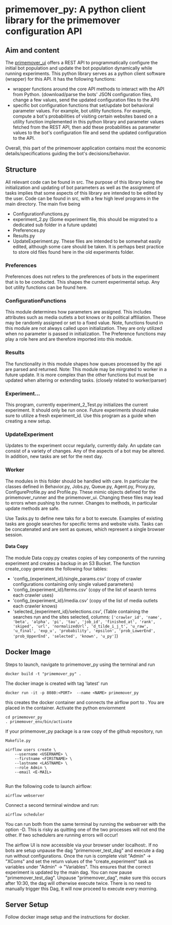 # primemover_py: A python client library for the primemover configuration API

## Aim and content

The [primemover_ui](https://github.com/umatter/primemover_ui/) offers a REST API to programmatically configure the initial bot population and update the bot population dynamically while running experiments. This python library serves as a python client software (wrapper) for this API. It has the following functions:

- wrapper functions around the core API methods to interact with the API from Python. (download/parse the bots' JSON configuration files, change a few values, send the updated configuration files to the API)
- specific bot configuration functions that set/update bot behavioral parameter values. For example, bot utility functions. For example, compute a bot's probabilities of visiting certain websites based on a utility function implemented in this python library and parameter values fetched from the REST API, then add these probabilities as parameter values to the bot's configuration file and send the updated configuration to the API.

Overall, this part of the primemover application contains most the economic details/specifications guiding the bot's decisions/behavior.

## Structure
All relevant code can be found in src. The purpose of this library being the initialization and updating of bot parameters
as well as the assignment of tasks implies that some aspects of this library are intended to be edited by the user.
Code can be found in src, with a few high level programs in the main directory. The main five being
- ConfigurationFunctions.py
- experiment_2.py (Some experiment file, this should be migrated to a dedicated sub folder in a future update)
- Preferences.py
- Results.py
- UpdateExperiment.py.
These files are intended to be somewhat easily edited, although some care should be taken.
It is perhaps best practice to store old files found here in the old experiments folder.
### Preferences
Preferences does not refers to the preferences of bots in the experiment that is to be conducted.
This shapes the current experimental setup. Any bot utility functions
can be found here.

### ConfigurationFunctions
This module determines how parameters are assigned. This includes attributes such as media outlets a bot knows
or its political affiliation. These may be randomly assigned or set to a fixed value. Note, functions 
found in this module are not always called upon initialization. They are only utilized when no parameter
is passed in initialization.  The Preference functions may play a role here and are therefore imported into
this module.

### Results
The functionality in this module shapes how queues processed by the api are parsed and returned.
Note: This module may be mirgrated to worker in a future update. It is more complex than the other
functions but must be updated when altering or extending tasks. (closely related to worker/parser)

### Experiment...
This program, currently experiment_2_Test.py initializes the current experiment.
It should only be run once. Future experiments should make sure to utilize a fresh experiment_id.
Use this program as a guide when creating a new setup.

### UpdateExperiment
Updates to the experiment occur regularly, currently daily. An update can consist
of a variety of changes. Any of the aspects of a bot may be altered. In addition, 
new tasks are set for the next day.

### Worker
The modules in this folder should be handled with care. In particular the classes
defined in Behavior.py, Jobs.py, Queue.py, Agent.py, Proxy.py, ConfigureProfile.py and Profile.py.
These mimic objects defined for the primemover_runner and the primemover_ui. 
Changing these files may lead to errors when pushing to the runner.
Changes to methods, in particular update methods are safe. 

Use Tasks.py to define new taks for a bot to execute. Examples of existing tasks
are google searches for specific terms and website visits.
Tasks can be concatenated and are sent as queues, which represent a single browser session.

#### Data Copy
The module Data copy.py creates copies of key components of the running experiment and creates a backup
in an S3 Bucket. The function create_copy generates the following four tables:
-   'config_{experiment_id}/single_params.csv'
     (copy of crawler configurations containing only single valued parameters)
-   'config_{experiment_id}/terms.csv'
    (copy of the list of search terms each crawler uses)
-   'config_{experiment_id}/media.csv'
    (copy of the list of media outlets each crawler knows)
-   'selected_{experiment_id}/selections.csv',
    (Table containing the searches run and the sites selected, columns: `````['crawler_id', 'name', 'beta', 'alpha', 'pi', 'tau', 'job_id',
       'finished_at', 'rank', 'skiped', 'url', 'normalizedUrl',
       'd_tilde_i_j_t', 'u_raw', 'u_final', 'exp_u', 'probability', 'epsilon',
       'prob_LowerEnd', 'prob_UpperEnd', 'selected', 'known', 'u_py']`````)

## Docker Image
Steps to launch, navigate to primemover_py using the terminal and run 
```
docker build -t "primemover_py" .  
```
The docker image is created with tag 'latest'
run 
```
docker run -it -p 8080:<PORT>  --name <NAME> primemover_py  
```
this creates the docker container and connects the airflow port to <PORT>.
You are placed in the container. 
Activate the python enviornment
```
cd primemover_py
. primemover_env/bin/activate
```
If your primemover_py package is a raw copy of the github repository, run
```
Makefile.py
```
```
airflow users create \
    --username <USERNAME> \
    --firstname <FIRSTNAME> \
    --lastname <LASTNAME> \
    --role Admin \
    --email <E-MAIL>
 
```
 
Run the following code to launch airflow:
```
airflow webserver
```
Connect a second terminal window and run:
```
airflow scheduler
```
You can run both from the same terminal by running the webserver with the option -D.
This is risky as quitting one of the two processes will not end the other.
If two schedulers are running errors will occur!

The airflow UI is now accessible via your browser under localhost:<PORT>.
If no bots are setup unpause the dag "primemover_test_dag" and execute a dag run without configurations.
Once the run is complete visit "Admin" -> "XComs" and set the return values of the "create_experiment" task
as variables under "Admin" -> "Variables". This ensures that the correct experiment is updated
by the main dag. You can now pause "primemover_test_dag".
Unpause "primemover_dag", make sure this occurs after 10:30, the dag will otherwise execute twice.
There is no need to manually trigger this Dag, it will now proceed to execute every morning.

## Server Setup
Follow docker image setup and the instructions for docker.
